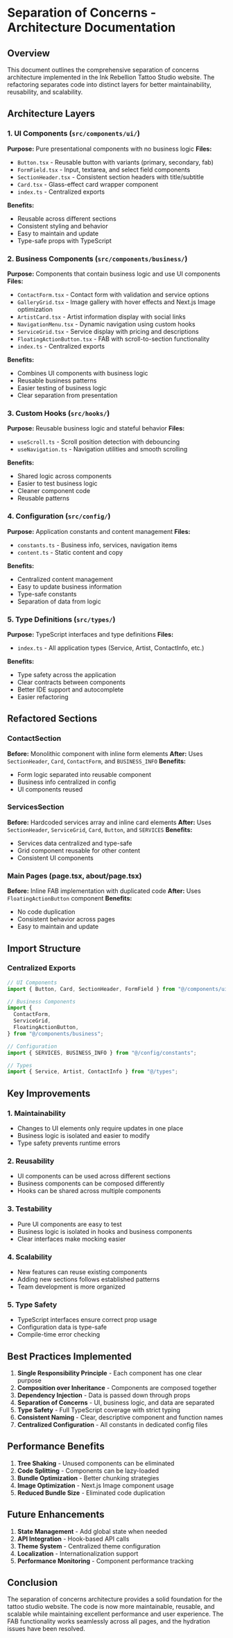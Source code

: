 # Separation of Concerns - Architecture Documentation

## Overview

This document outlines the comprehensive separation of concerns architecture implemented in the Ink Rebellion Tattoo Studio website. The refactoring separates code into distinct layers for better maintainability, reusability, and scalability.

## Architecture Layers

### 1. UI Components (`src/components/ui/`)

**Purpose:** Pure presentational components with no business logic
**Files:**

- `Button.tsx` - Reusable button with variants (primary, secondary, fab)
- `FormField.tsx` - Input, textarea, and select field components
- `SectionHeader.tsx` - Consistent section headers with title/subtitle
- `Card.tsx` - Glass-effect card wrapper component
- `index.ts` - Centralized exports

**Benefits:**

- Reusable across different sections
- Consistent styling and behavior
- Easy to maintain and update
- Type-safe props with TypeScript

### 2. Business Components (`src/components/business/`)

**Purpose:** Components that contain business logic and use UI components
**Files:**

- `ContactForm.tsx` - Contact form with validation and service options
- `GalleryGrid.tsx` - Image gallery with hover effects and Next.js Image optimization
- `ArtistCard.tsx` - Artist information display with social links
- `NavigationMenu.tsx` - Dynamic navigation using custom hooks
- `ServiceGrid.tsx` - Service display with pricing and descriptions
- `FloatingActionButton.tsx` - FAB with scroll-to-section functionality
- `index.ts` - Centralized exports

**Benefits:**

- Combines UI components with business logic
- Reusable business patterns
- Easier testing of business logic
- Clear separation from presentation

### 3. Custom Hooks (`src/hooks/`)

**Purpose:** Reusable business logic and stateful behavior
**Files:**

- `useScroll.ts` - Scroll position detection with debouncing
- `useNavigation.ts` - Navigation utilities and smooth scrolling

**Benefits:**

- Shared logic across components
- Easier to test business logic
- Cleaner component code
- Reusable patterns

### 4. Configuration (`src/config/`)

**Purpose:** Application constants and content management
**Files:**

- `constants.ts` - Business info, services, navigation items
- `content.ts` - Static content and copy

**Benefits:**

- Centralized content management
- Easy to update business information
- Type-safe constants
- Separation of data from logic

### 5. Type Definitions (`src/types/`)

**Purpose:** TypeScript interfaces and type definitions
**Files:**

- `index.ts` - All application types (Service, Artist, ContactInfo, etc.)

**Benefits:**

- Type safety across the application
- Clear contracts between components
- Better IDE support and autocomplete
- Easier refactoring

## Refactored Sections

### ContactSection

**Before:** Monolithic component with inline form elements
**After:** Uses `SectionHeader`, `Card`, `ContactForm`, and `BUSINESS_INFO`
**Benefits:**

- Form logic separated into reusable component
- Business info centralized in config
- UI components reused

### ServicesSection

**Before:** Hardcoded services array and inline card elements
**After:** Uses `SectionHeader`, `ServiceGrid`, `Card`, `Button`, and `SERVICES`
**Benefits:**

- Services data centralized and type-safe
- Grid component reusable for other content
- Consistent UI components

### Main Pages (page.tsx, about/page.tsx)

**Before:** Inline FAB implementation with duplicated code
**After:** Uses `FloatingActionButton` component
**Benefits:**

- No code duplication
- Consistent behavior across pages
- Easy to maintain and update

## Import Structure

### Centralized Exports

```typescript
// UI Components
import { Button, Card, SectionHeader, FormField } from "@/components/ui";

// Business Components
import {
  ContactForm,
  ServiceGrid,
  FloatingActionButton,
} from "@/components/business";

// Configuration
import { SERVICES, BUSINESS_INFO } from "@/config/constants";

// Types
import { Service, Artist, ContactInfo } from "@/types";
```

## Key Improvements

### 1. **Maintainability**

- Changes to UI elements only require updates in one place
- Business logic is isolated and easier to modify
- Type safety prevents runtime errors

### 2. **Reusability**

- UI components can be used across different sections
- Business components can be composed differently
- Hooks can be shared across multiple components

### 3. **Testability**

- Pure UI components are easy to test
- Business logic is isolated in hooks and business components
- Clear interfaces make mocking easier

### 4. **Scalability**

- New features can reuse existing components
- Adding new sections follows established patterns
- Team development is more organized

### 5. **Type Safety**

- TypeScript interfaces ensure correct prop usage
- Configuration data is type-safe
- Compile-time error checking

## Best Practices Implemented

1. **Single Responsibility Principle** - Each component has one clear purpose
2. **Composition over Inheritance** - Components are composed together
3. **Dependency Injection** - Data is passed down through props
4. **Separation of Concerns** - UI, business logic, and data are separated
5. **Type Safety** - Full TypeScript coverage with strict typing
6. **Consistent Naming** - Clear, descriptive component and function names
7. **Centralized Configuration** - All constants in dedicated config files

## Performance Benefits

1. **Tree Shaking** - Unused components can be eliminated
2. **Code Splitting** - Components can be lazy-loaded
3. **Bundle Optimization** - Better chunking strategies
4. **Image Optimization** - Next.js Image component usage
5. **Reduced Bundle Size** - Eliminated code duplication

## Future Enhancements

1. **State Management** - Add global state when needed
2. **API Integration** - Hook-based API calls
3. **Theme System** - Centralized theme configuration
4. **Localization** - Internationalization support
5. **Performance Monitoring** - Component performance tracking

## Conclusion

The separation of concerns architecture provides a solid foundation for the tattoo studio website. The code is now more maintainable, reusable, and scalable while maintaining excellent performance and user experience. The FAB functionality works seamlessly across all pages, and the hydration issues have been resolved.
